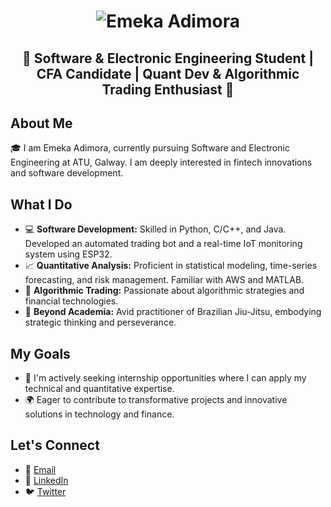 <h1 align="center">
  <img src="" alt="Emeka Adimora" />
</h1>

<h2 align="center">🚀 Software & Electronic Engineering Student | CFA Candidate | Quant Dev & Algorithmic Trading Enthusiast 🚀</h2>

## About Me
🎓 I am Emeka Adimora, currently pursuing Software and Electronic Engineering at ATU, Galway. I am deeply interested in fintech innovations and software development.

## What I Do
- 💻 **Software Development:** Skilled in Python, C/C++, and Java. Developed an automated trading bot and a real-time IoT monitoring system using ESP32.
- 📈 **Quantitative Analysis:** Proficient in statistical modeling, time-series forecasting, and risk management. Familiar with AWS and MATLAB.
- 🤖 **Algorithmic Trading:** Passionate about algorithmic strategies and financial technologies.
- 🥋 **Beyond Academia:** Avid practitioner of Brazilian Jiu-Jitsu, embodying strategic thinking and perseverance.

## My Goals
- 🌟 I'm actively seeking internship opportunities where I can apply my technical and quantitative expertise.
- 🌍 Eager to contribute to transformative projects and innovative solutions in technology and finance.

## Let's Connect
- 📧 [Email](mailto:jagobaadimora)
- 🔗 [LinkedIn](https://www.linkedin.com/in/jagobaadimora/)
- 🐦 [Twitter](https://twitter.com/Emeka_Quant)

